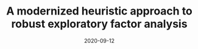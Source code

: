 ---
title: "A modernized heuristic approach to robust exploratory factor analysis"
collection: publications
permalink: /publication/2020-robust-factor-analysis
date: 2020-09-12
venue: 'The Quantitative Methods for Psychology'
paperurl: 'https://www.tqmp.org/RegularArticles/vol16-4/p295/p295.pdf'
link: 'https://www.tqmp.org/RegularArticles/vol16-4/p295/'
code: 
github: 
citation:
---